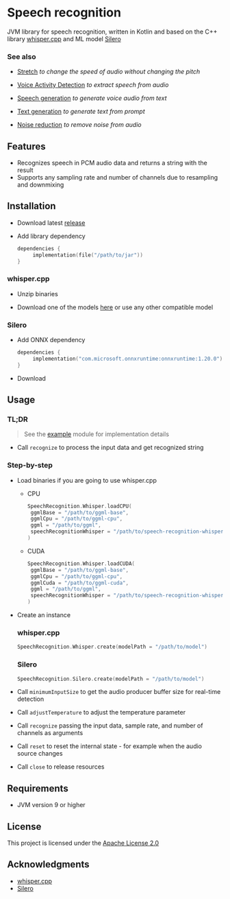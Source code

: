 # Speech recognition

JVM library for speech recognition, written in Kotlin and based on the C++
library [whisper.cpp](https://github.com/ggerganov/whisper.cpp) and ML
model [Silero](https://github.com/snakers4/silero-models)

### See also

- [Stretch](https://github.com/numq/stretch) *to change the speed of audio without changing the pitch*


- [Voice Activity Detection](https://github.com/numq/voice-activity-detection) *to extract speech from audio*


- [Speech generation](https://github.com/numq/speech-generation) *to generate voice audio from text*


- [Text generation](https://github.com/numq/text-generation) *to generate text from prompt*


- [Noise reduction](https://github.com/numq/noise-reduction) *to remove noise from audio*

## Features

- Recognizes speech in PCM audio data and returns a string with the result
- Supports any sampling rate and number of channels due to resampling and downmixing

## Installation

- Download latest [release](https://github.com/numq/speech-recognition/releases)

- Add library dependency
   ```kotlin
   dependencies {
        implementation(file("/path/to/jar"))
   }
   ```

### whisper.cpp

- Unzip binaries

- Download one of the models [here](https://huggingface.co/ggerganov/whisper.cpp) or use any other compatible model

### Silero

- Add ONNX dependency
   ```kotlin
   dependencies {
        implementation("com.microsoft.onnxruntime:onnxruntime:1.20.0")
   }
   ```

- Download 

## Usage

### TL;DR

> See the [example](example) module for implementation details

- Call `recognize` to process the input data and get recognized string

### Step-by-step

- Load binaries if you are going to use whisper.cpp
    - CPU
       ```kotlin
       SpeechRecognition.Whisper.loadCPU(
        ggmlBase = "/path/to/ggml-base", 
        ggmlCpu = "/path/to/ggml-cpu",
        ggml = "/path/to/ggml",
        speechRecognitionWhisper = "/path/to/speech-recognition-whisper",
      )
       ```
    - CUDA
       ```kotlin
       SpeechRecognition.Whisper.loadCUDA(
        ggmlBase = "/path/to/ggml-base", 
        ggmlCpu = "/path/to/ggml-cpu",
        ggmlCuda = "/path/to/ggml-cuda",
        ggml = "/path/to/ggml",
        speechRecognitionWhisper = "/path/to/speech-recognition-whisper",
      )
       ```

- Create an instance

  ### whisper.cpp

     ```kotlin
     SpeechRecognition.Whisper.create(modelPath = "/path/to/model")
     ```

  ### Silero

    ```kotlin
    SpeechRecognition.Silero.create(modelPath = "/path/to/model")
    ```

- Call `minimumInputSize` to get the audio producer buffer size for real-time detection


- Call `adjustTemperature` to adjust the temperature parameter


- Call `recognize` passing the input data, sample rate, and number of channels as arguments


- Call `reset` to reset the internal state - for example when the audio source changes


- Call `close` to release resources

## Requirements

- JVM version 9 or higher

## License

This project is licensed under the [Apache License 2.0](LICENSE)

## Acknowledgments

- [whisper.cpp](https://github.com/ggerganov/whisper.cpp)
- [Silero](https://github.com/snakers4/silero-models)
